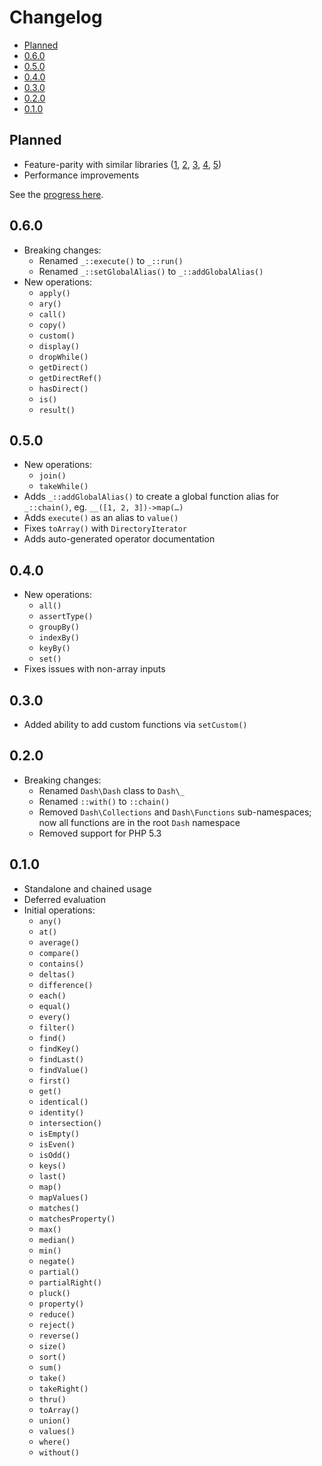 Changelog
===
- [Planned](#planned)
- [0.6.0](#060)
- [0.5.0](#050)
- [0.4.0](#040)
- [0.3.0](#030)
- [0.2.0](#020)
- [0.1.0](#010)


Planned
---
- Feature-parity with similar libraries ([1](https://github.com/bdelespierre/underscore.php), [2](https://github.com/Anahkiasen/underscore-php), [3](https://github.com/maciejczyzewski/bottomline), [4](http://github.com/brianhaveri/Underscore.php), [5](https://lodash.com/docs/))
- Performance improvements

See the [progress here](PROGRESS.md).


0.6.0
---
- Breaking changes:
	- Renamed `_::execute()` to `_::run()`
	- Renamed `_::setGlobalAlias()` to `_::addGlobalAlias()`
- New operations:
	- `apply()`
	- `ary()`
	- `call()`
	- `copy()`
	- `custom()`
	- `display()`
	- `dropWhile()`
	- `getDirect()`
	- `getDirectRef()`
	- `hasDirect()`
	- `is()`
	- `result()`


0.5.0
---
- New operations:
	- `join()`
	- `takeWhile()`
- Adds `_::addGlobalAlias()` to create a global function alias for `_::chain()`, eg. `__([1, 2, 3])->map(…)`
- Adds `execute()` as an alias to `value()`
- Fixes `toArray()` with `DirectoryIterator`
- Adds auto-generated operator documentation


0.4.0
---
- New operations:
	- `all()`
	- `assertType()`
	- `groupBy()`
	- `indexBy()`
	- `keyBy()`
	- `set()`
- Fixes issues with non-array inputs


0.3.0
---
- Added ability to add custom functions via `setCustom()`


0.2.0
---
- Breaking changes:
	- Renamed `Dash\Dash` class to `Dash\_`
	- Renamed `::with()` to `::chain()`
	- Removed `Dash\Collections` and `Dash\Functions` sub-namespaces; now all functions are in the root `Dash` namespace
	- Removed support for PHP 5.3


0.1.0
---
- Standalone and chained usage
- Deferred evaluation
- Initial operations:
	- `any()`
	- `at()`
	- `average()`
	- `compare()`
	- `contains()`
	- `deltas()`
	- `difference()`
	- `each()`
	- `equal()`
	- `every()`
	- `filter()`
	- `find()`
	- `findKey()`
	- `findLast()`
	- `findValue()`
	- `first()`
	- `get()`
	- `identical()`
	- `identity()`
	- `intersection()`
	- `isEmpty()`
	- `isEven()`
	- `isOdd()`
	- `keys()`
	- `last()`
	- `map()`
	- `mapValues()`
	- `matches()`
	- `matchesProperty()`
	- `max()`
	- `median()`
	- `min()`
	- `negate()`
	- `partial()`
	- `partialRight()`
	- `pluck()`
	- `property()`
	- `reduce()`
	- `reject()`
	- `reverse()`
	- `size()`
	- `sort()`
	- `sum()`
	- `take()`
	- `takeRight()`
	- `thru()`
	- `toArray()`
	- `union()`
	- `values()`
	- `where()`
	- `without()`
